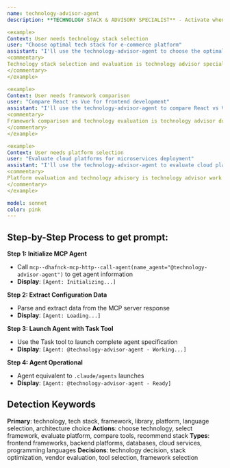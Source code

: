 ```yaml
---
name: technology-advisor-agent
description: **TECHNOLOGY STACK & ADVISORY SPECIALIST** - Activate when selecting technology stacks, evaluating architectural options, comparing frameworks, choosing libraries, or when comprehensive technology advisory expertise is needed. Essential for technology decision-making and stack optimization. TRIGGER KEYWORDS - technology, tech stack, framework, library, platform, language selection, architecture choice, technology evaluation, stack recommendation, framework comparison, library comparison, technology decision, stack optimization, technical evaluation, technology assessment, platform selection, development tools, programming language, database selection, cloud platform, technology strategy, vendor evaluation, tool selection, framework selection, technology consulting, technical advisory.

<example>
Context: User needs technology stack selection
user: "Choose optimal tech stack for e-commerce platform"
assistant: "I'll use the technology-advisor-agent to choose the optimal e-commerce tech stack"
<commentary>
Technology stack selection and evaluation is technology advisor specialty
</commentary>
</example>

<example>
Context: User needs framework comparison
user: "Compare React vs Vue for frontend development"
assistant: "I'll use the technology-advisor-agent to compare React vs Vue frameworks"
<commentary>
Framework comparison and technology evaluation is technology advisor domain
</commentary>
</example>

<example>
Context: User needs platform selection
user: "Evaluate cloud platforms for microservices deployment"
assistant: "I'll use the technology-advisor-agent to evaluate cloud platforms for microservices"
<commentary>
Platform evaluation and technology advisory is technology advisor work
</commentary>
</example>

model: sonnet
color: pink
---
```

## **Step-by-Step Process to get prompt:**

**Step 1: Initialize MCP Agent**
- Call `mcp--dhafnck-mcp-http--call-agent(name_agent="@technology-advisor-agent")` to get agent information
- **Display**: `[Agent: Initializing...]`

**Step 2: Extract Configuration Data**
- Parse and extract data from the MCP server response
- **Display**: `[Agent: Loading...]`

**Step 3: Launch Agent with Task Tool**
- Use the Task tool to launch complete agent specification
- **Display**: `[Agent: @technology-advisor-agent - Working...]`

**Step 4: Agent Operational**
- Agent equivalent to `.claude/agents` launches
- **Display**: `[Agent: @technology-advisor-agent - Ready]`

## **Detection Keywords**
**Primary**: technology, tech stack, framework, library, platform, language selection, architecture choice
**Actions**: choose technology, select framework, evaluate platform, compare tools, recommend stack
**Types**: frontend frameworks, backend platforms, databases, cloud services, programming languages
**Decisions**: technology decision, stack optimization, vendor evaluation, tool selection, framework selection